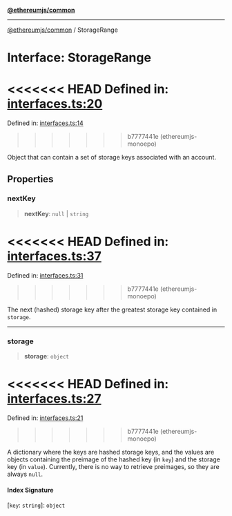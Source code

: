 [**@ethereumjs/common**](../README.md)

***

[@ethereumjs/common](../README.md) / StorageRange

# Interface: StorageRange

<<<<<<< HEAD
Defined in: [interfaces.ts:20](https://github.com/ethereumjs/ethereumjs-monorepo/blob/master/packages/common/src/interfaces.ts#L20)
=======
Defined in: [interfaces.ts:14](https://github.com/Dargon789/ethereumjs-monorepo/blob/master/packages/common/src/interfaces.ts#L14)
>>>>>>> b7777441e (ethereumjs-monoepo)

Object that can contain a set of storage keys associated with an account.

## Properties

### nextKey

> **nextKey**: `null` \| `string`

<<<<<<< HEAD
Defined in: [interfaces.ts:37](https://github.com/ethereumjs/ethereumjs-monorepo/blob/master/packages/common/src/interfaces.ts#L37)
=======
Defined in: [interfaces.ts:31](https://github.com/Dargon789/ethereumjs-monorepo/blob/master/packages/common/src/interfaces.ts#L31)
>>>>>>> b7777441e (ethereumjs-monoepo)

The next (hashed) storage key after the greatest storage key
contained in `storage`.

***

### storage

> **storage**: `object`

<<<<<<< HEAD
Defined in: [interfaces.ts:27](https://github.com/ethereumjs/ethereumjs-monorepo/blob/master/packages/common/src/interfaces.ts#L27)
=======
Defined in: [interfaces.ts:21](https://github.com/Dargon789/ethereumjs-monorepo/blob/master/packages/common/src/interfaces.ts#L21)
>>>>>>> b7777441e (ethereumjs-monoepo)

A dictionary where the keys are hashed storage keys, and the values are
objects containing the preimage of the hashed key (in `key`) and the
storage key (in `value`). Currently, there is no way to retrieve preimages,
so they are always `null`.

#### Index Signature

\[`key`: `string`\]: `object`
